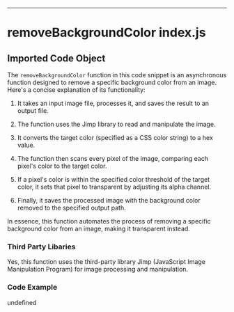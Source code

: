 

  

  

  

  

  

  

  
---
# removeBackgroundColor index.js
## Imported Code Object
The `removeBackgroundColor` function in this code snippet is an asynchronous function designed to remove a specific background color from an image. Here's a concise explanation of its functionality:

1. It takes an input image file, processes it, and saves the result to an output file.

2. The function uses the Jimp library to read and manipulate the image.

3. It converts the target color (specified as a CSS color string) to a hex value.

4. The function then scans every pixel of the image, comparing each pixel's color to the target color.

5. If a pixel's color is within the specified color threshold of the target color, it sets that pixel to transparent by adjusting its alpha channel.

6. Finally, it saves the processed image with the background color removed to the specified output path.

In essence, this function automates the process of removing a specific background color from an image, making it transparent instead.

### Third Party Libaries

Yes, this function uses the third-party library Jimp (JavaScript Image Manipulation Program) for image processing and manipulation.

### Code Example

undefined


  